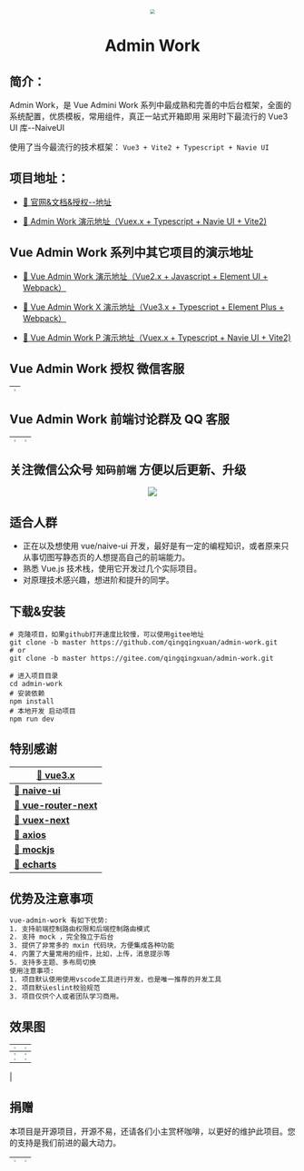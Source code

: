 <div align="center">
<img src="http://qingqingxuan.gitee.io/img/logo.png" align="center" style="zoom: 50%"/>
</div>

<h1 align = "center">Admin Work</h1>

## 简介：

Admin Work，是 Vue Admini Work 系列中最成熟和完善的中后台框架，全面的系统配置，优质模板，常用组件，真正一站式开箱即用 采用时下最流行的 Vue3 UI 库--NaiveUI

使用了当今最流行的技术框架： `Vue3 + Vite2 + Typescript + Navie UI`

## 项目地址：

- [🎉 官网&文档&授权--地址](http://qingqingxuan.gitee.io/work-p-site)

- [🎉 Admin Work 演示地址（Vuex.x + Typescript + Navie UI + Vite2)](http://qingqingxuan.gitee.io/admin-work)

## Vue Admin Work 系列中其它项目的演示地址

- [🎉 Vue Admin Work 演示地址（Vue2.x + Javascript + Element UI + Webpack）](http://qingqingxuan.gitee.io/vue-admin-work)

- [🎉 Vue Admin Work X 演示地址（Vue3.x + Typescript + Element Plus + Webpack）](http://qingqingxuan.gitee.io/vue-admin-work-x)

- [🎉 Vue Admin Work P 演示地址（Vuex.x + Typescript + Navie UI + Vite2)](http://qingqingxuan.gitee.io/vue-admin-work-p)

## Vue Admin Work 授权 微信客服

| <img src="http://qingqingxuan.gitee.io/img/weixin-custom.jpeg" style="zoom:20%;" /> |
| :---------------------------------------------------------------------------------: |

## Vue Admin Work 前端讨论群及 QQ 客服

| <img src="http://qingqingxuan.gitee.io/img/qq-custom.png" style="zoom:20%;" /> | <img src="http://qingqingxuan.gitee.io/img/qq-vip-group.png" style="zoom:20%;" /> |
| :-: | :-: |

## 关注微信公众号 `知码前端` 方便以后更新、升级

<div  align="center">
<img src="http://qingqingxuan.gitee.io/img/wx-service.jpg"/>
</div>

## 适合人群

- 正在以及想使用 vue/naive-ui 开发，最好是有一定的编程知识，或者原来只从事切图写静态页的人想提高自己的前端能力。
- 熟悉 Vue.js 技术栈，使用它开发过几个实际项目。
- 对原理技术感兴趣，想进阶和提升的同学。

## 下载&安装

```shell
# 克隆项目，如果github打开速度比较慢，可以使用gitee地址
git clone -b master https://github.com/qingqingxuan/admin-work.git
# or
git clone -b master https://gitee.com/qingqingxuan/admin-work.git

# 进入项目目录
cd admin-work
# 安装依赖
npm install
# 本地开发 启动项目
npm run dev
```

## 特别感谢

| **[🚀 vue3.x](https://cn.vuejs.org/)**                     |
| ---------------------------------------------------------- |
| **[🚀 naive-ui](https://www.naiveui.com/)**                |
| **[🚀 vue-router-next](https://next.router.vuejs.org/)**   |
| **[🚀 vuex-next](https://next.vuex.vuejs.org/)**           |
| **[🚀 axios](http://www.axios-js.com/)**                   |
| **[🚀 mockjs](http://mockjs.com/)**                        |
| **[🚀 echarts](https://echarts.apache.org/zh/index.html)** |

## 优势及注意事项

```tex
vue-admin-work 有如下优势:
1. 支持前端控制路由权限和后端控制路由模式
2. 支持 mock ，完全独立于后台
3. 提供了非常多的 mxin 代码块，方便集成各种功能
4. 内置了大量常用的组件，比如，上传，消息提示等
5. 支持多主题、多布局切换
使用注意事项:
1. 项目默认使用使用vscode工具进行开发，也是唯一推荐的开发工具
2. 项目默认eslint校验规范
3. 项目仅供个人或者团队学习商用。
```

## 效果图

| <img src="http://qingqingxuan.gitee.io/img/demo-p-1.png" style="zoom:20%;" /> | <img src="http://qingqingxuan.gitee.io/img/demo-p-2.png" style="zoom:20%;" /> |
| :-: | --- |
| <img src="http://qingqingxuan.gitee.io/img/demo-p-3.png" style="zoom:20%;" /> | <img src="http://qingqingxuan.gitee.io/img/demo-p-4.png" style="zoom:20%;" /> |
| <img src="http://qingqingxuan.gitee.io/img/demo-p-5.png" style="zoom:20%;" /> | <img src="http://qingqingxuan.gitee.io/img/demo-p-6.png" style="zoom:20%;" /> |

|

## 捐赠

本项目是开源项目，开源不易，还请各们小主赏杯咖啡，以更好的维护此项目。您的支持是我们前进的最大动力。

| <img src="http://qingqingxuan.gitee.io/img/wx-donation.jpg" style="zoom:20%;" /> | <img src="http://qingqingxuan.gitee.io/img/ali-donation.jpg" style="zoom:20%;" /> |
| :-: | :-: |
